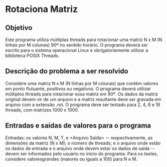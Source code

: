 # Rotaciona Matriz

## Objetivo
Este programa utiliza múltiplas threads para rotacionar uma matriz N x M (N linhas por M colunas) 90º no sentido horário. O programa deverá ser escrito para o sistema operacional Linux e obrigatoriamente utilizar a biblioteca POSIX Threads.

## Descrição do problema a ser resolvido
Considere uma matriz N x M (N linhas por M colunas) que contém valores em ponto flutuante, positivos ou negativos.  O  programa  deverá  utilizar  múltiplos threads  para  rotacionar  essa  matriz  em  90º. Os dados da matriz original devem vir de um arquivo e a matriz resultante deve ser gravada em arquivo com a extensão .rot. O programa deve ser testado para 2, 4, 8 e 16 threads, com matrizes 1000 x 1000.
    
## Entradas e saídas de valores para o programa
Entradas: os valores N, M, T, <Arquivo Entrada> e <Arquivo Saída>  -- respectivamente, as dimensões da matriz (N x M); o número de threads; e o arquivo onde estão os dados de entrada e o arquivo onde devem estar os dados de saída -- devem ser informados pelo usuário no início do programa. Para os testes, considere valoresgrandes (maiores ou iguais a 100) para N e M.
